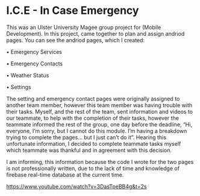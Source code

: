 # I.C.E - In Case Emergency


This was an Ulster University Magee group project for (Mobile Development). In this project, came together to plan and assign andriod pages. You can see the andriod pages, which I created:

• Emergency Services 

• Emergency Contacts 

• Weather Status 

• Settings

The setting and emergency contact pages were originally assigned to another team member, however this team member was having trouble with their tasks. Myself, and the rest of the team, sent information and videos to our teammate, to help with the completion of their tasks, however the teammate informed the rest of the group, one day before the deadline, “Hi, everyone, I’m sorry, but I cannot do this module. I’m having a breakdown trying to complete the pages… but I just can’t do it”. Hearing this unfortunate information, I decided to complete teammate tasks myself which teammate was thankful and in agreement with this decision.

I am informing, this information because the code I wrote for the two pages is not professionally written, due to the lack of time and knowledge of firebase real-time database at the current time. 

https://www.youtube.com/watch?v=3DasTpeBB4g&t=2s
